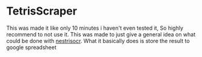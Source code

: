 # TetrisScraper
This was made it like only 10 minutes i haven't even tested it, So highly recommend to not use it. This was made to just give a general
idea on what could be done with [nestrisocr](https://github.com/alex-ong/NESTrisOCR). What it basically does is store the result to google spreadsheet 
